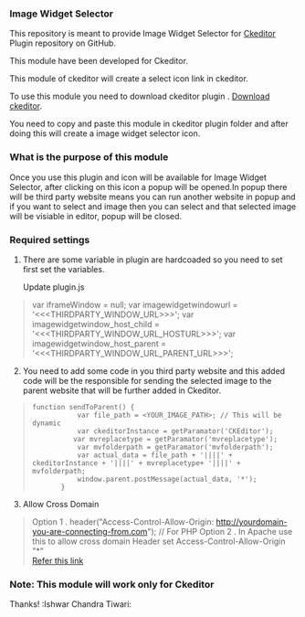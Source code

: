### Image Widget Selector

This repository is meant to provide Image Widget Selector for [Ckeditor](http://ckeditor.com/) Plugin repository on GitHub.

This module have been developed for Ckeditor.

This module of ckeditor will create a select icon link  in ckeditor. 

To use this module you need to download ckeditor plugin  . [Download ckeditor](http://ckeditor.com/).

You need to copy and paste this module in ckeditor plugin folder and after doing this will create a image widget selector icon.



### What is the purpose of this module
Once you use this plugin and icon will be available for Image Widget Selector, after clicking on this icon a popup will be opened.In popup there will be third party website means you can run another website in popup and if you want to select and image then you can select and that selected image will be visiable in editor, popup will be closed.


### Required settings 
1. There are some variable in plugin are hardcoaded so you need to set first set the variables. 

   Update plugin.js
    
  > var iframeWindow = null;
  > var imagewidgetwindowurl = '<<<THIRDPARTY_WINDOW_URL>>>';
  > var imagewidgetwindow_host_child = '<<<THIRDPARTY_WINDOW_URL_HOSTURL>>>';
  > var imagewidgetwindow_host_parent = '<<<THIRDPARTY_WINDOW_URL_PARENT_URL>>>';


2. You need to add some code in you third party website and this added code will be the responsible for sending the selected image to the parent website that will be further added in Ckeditor.


>     function sendToParent() {
>                var file_path = <YOUR_IMAGE_PATH>; // This will be dynamic
>                var ckeditorInstance = getParamator('CKEditor');
>               var mvreplacetype = getParamator('mvreplacetype');
>                var mvfolderpath = getParamator('mvfolderpath');
>                var actual_data = file_path + '||||' + ckeditorInstance + '||||' + mvreplacetype+ '||||' + mvfolderpath;
>                window.parent.postMessage(actual_data, '*');
>            }

 3. Allow Cross Domain 
   > Option  1 .  header("Access-Control-Allow-Origin: http://yourdomain-you-are-connecting-from.com"); // For PHP
   > Option  2 .  In Apache use this to allow cross domain 
                  Header set Access-Control-Allow-Origin "*"            
                  [Refer this link](http://enable-cors.org/server_apache.html)






### Note: This module will work only for Ckeditor

Thanks! :Ishwar Chandra Tiwari:

